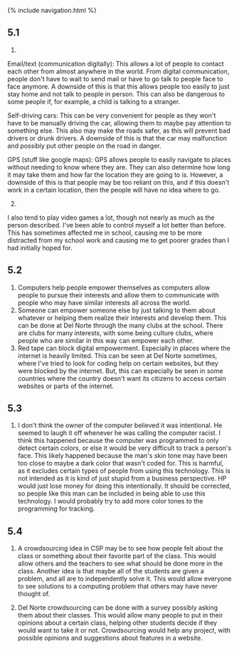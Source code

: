 {% include navigation.html %}

## 5.1
1. 
Email/text (communication digitally): This allows a lot of people to contact each other from almost anywhere in the world. From digital communication, people don't have to wait to send mail or have to go talk to people face to face anymore. A downside of this is that this allows people too easily to just stay home and not talk to people in person. This can also be dangerous to some people if, for example, a child is talking to a stranger.

Self-driving cars: This can be very convenient for people as they won't have to be manually driving the car, allowing them to maybe pay attention to something else. This also may make the roads safer, as this will prevent bad drivers or drunk drivers. A downside of this is that the car may malfunction and possibly put other people on the road in danger.  

GPS (stuff like google maps): GPS allows people to easily navigate to places without needing to know where they are. They can also determine how long it may take them and how far the location they are going to is. However, a downside of this is that people may be too reliant on this, and if this doesn't work in a certain location, then the people will have no idea where to go.

2.
I also tend to play video games a lot, though not nearly as much as the person described. I've been able to control myself a lot better than before. This has sometimes affected me in school, causing me to be more distracted from my school work and causing me to get poorer grades than I had initially hoped for.

## 5.2
1. Computers help people empower themselves as computers allow people to pursue their interests and allow them to communicate with people who may have similar interests all across the world.
2. Someone can empower someone else by just talking to them about whatever or helping them realize their interests and develop them. This can be done at Del Norte through the many clubs at the school. There are clubs for many interests, with some being culture clubs, where people who are similar in this way can empower each other.
3. Red tape can block digital empowerment. Especially in places where the internet is heavily limited. This can be seen at Del Norte sometimes, where I've tried to look for coding help on certain websites, but they were blocked by the internet. But, this can especially be seen in some countries where the country doesn't want its citizens to access certain websites or parts of the internet.

## 5.3
1. I don't think the owner of the computer believed it was intentional. He seemed to laugh it off whenever he was calling the computer racist. I think this happened because the computer was programmed to only detect certain colors, or else it would be very difficult to track a person's face. This likely happened because the man's skin tone may have been too close to maybe a dark color that wasn't coded for. This is harmful, as it excludes certain types of people from using this technology. This is not intended as it is kind of just stupid from a business perspective. HP would just lose money for doing this intentionally. It should be corrected, so people like this man can be included in being able to use this technology. I would probably try to add more color tones to the programming for tracking.

## 5.4
1. A crowdsourcing idea in CSP may be to see how people felt about the class or something about their favorite part of the class. This would allow others and the teachers to see what should be done more in the class. Another idea is that maybe all of the students are given a problem, and all are to independently solve it. This would allow everyone to see solutions to a computing problem that others may have never thought of.

2. Del Norte crowdsourcing can be done with a survey possibly asking them about their classes. This would allow many people to put in their opinions about a certain class, helping other students decide if they would want to take it or not. Crowdsourcing would help any project, with possible opinions and suggestions about features in a website.
